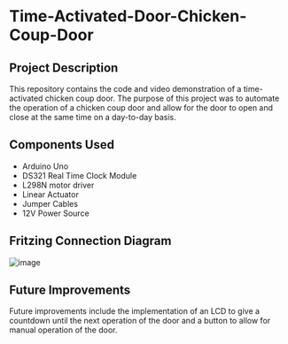 # Time-Activated-Door-Chicken-Coup-Door
## Project Description
This repository contains the code and video demonstration of a time-activated chicken coup door. The purpose of this project was to automate the operation of a chicken coup door and allow for the door to open and close at the same time on a day-to-day basis. 
## Components Used 
- Arduino Uno
- DS321 Real Time Clock Module
- L298N motor driver
- Linear Actuator
- Jumper Cables
- 12V Power Source
## Fritzing Connection Diagram
![image](https://user-images.githubusercontent.com/102427757/211083571-43e2d99e-15f8-4341-9822-803fc214e986.png)
## Future Improvements
Future improvements include the implementation of an LCD to give a countdown until the next operation of the door and a button to allow for manual operation of the door.



